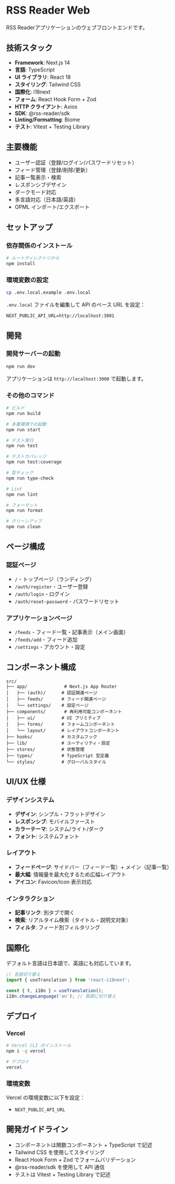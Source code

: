 # RSS Reader Web

RSS Readerアプリケーションのウェブフロントエンドです。

## 技術スタック

- **Framework**: Next.js 14
- **言語**: TypeScript
- **UI ライブラリ**: React 18
- **スタイリング**: Tailwind CSS
- **国際化**: i18next
- **フォーム**: React Hook Form + Zod
- **HTTP クライアント**: Axios
- **SDK**: @rss-reader/sdk
- **Linting/Formatting**: Biome
- **テスト**: Vitest + Testing Library

## 主要機能

- ユーザー認証（登録/ログイン/パスワードリセット）
- フィード管理（登録/削除/更新）
- 記事一覧表示・検索
- レスポンシブデザイン
- ダークモード対応
- 多言語対応（日本語/英語）
- OPML インポート/エクスポート

## セットアップ

### 依存関係のインストール

```bash
# ルートディレクトリから
npm install
```

### 環境変数の設定

```bash
cp .env.local.example .env.local
```

`.env.local` ファイルを編集して API のベース URL を設定：

```env
NEXT_PUBLIC_API_URL=http://localhost:3001
```

## 開発

### 開発サーバーの起動

```bash
npm run dev
```

アプリケーションは `http://localhost:3000` で起動します。

### その他のコマンド

```bash
# ビルド
npm run build

# 本番環境での起動
npm run start

# テスト実行
npm run test

# テストカバレッジ
npm run test:coverage

# 型チェック
npm run type-check

# Lint
npm run lint

# フォーマット
npm run format

# クリーンアップ
npm run clean
```

## ページ構成

### 認証ページ
- `/` - トップページ（ランディング）
- `/auth/register` - ユーザー登録
- `/auth/login` - ログイン
- `/auth/reset-password` - パスワードリセット

### アプリケーションページ
- `/feeds` - フィード一覧・記事表示（メイン画面）
- `/feeds/add` - フィード追加
- `/settings` - アカウント・設定

## コンポーネント構成

```
src/
├── app/              # Next.js App Router
│   ├── (auth)/      # 認証関連ページ
│   ├── feeds/       # フィード関連ページ
│   └── settings/    # 設定ページ
├── components/       # 再利用可能コンポーネント
│   ├── ui/          # UI プリミティブ
│   ├── forms/       # フォームコンポーネント
│   └── layout/      # レイアウトコンポーネント
├── hooks/           # カスタムフック
├── lib/             # ユーティリティ・設定
├── stores/          # 状態管理
├── types/           # TypeScript 型定義
└── styles/          # グローバルスタイル
```

## UI/UX 仕様

### デザインシステム
- **デザイン**: シンプル・フラットデザイン
- **レスポンシブ**: モバイルファースト
- **カラーテーマ**: システム/ライト/ダーク
- **フォント**: システムフォント

### レイアウト
- **フィードページ**: サイドバー（フィード一覧）+ メイン（記事一覧）
- **最大幅**: 情報量を最大化するため広幅レイアウト
- **アイコン**: Favicon/Icon 表示対応

### インタラクション
- **記事リンク**: 別タブで開く
- **検索**: リアルタイム検索（タイトル・説明文対象）
- **フィルタ**: フィード別フィルタリング

## 国際化

デフォルト言語は日本語で、英語にも対応しています。

```typescript
// 言語切り替え
import { useTranslation } from 'react-i18next';

const { t, i18n } = useTranslation();
i18n.changeLanguage('en'); // 英語に切り替え
```

## デプロイ

### Vercel

```bash
# Vercel CLI のインストール
npm i -g vercel

# デプロイ
vercel
```

### 環境変数

Vercel の環境変数に以下を設定：
- `NEXT_PUBLIC_API_URL`

## 開発ガイドライン

- コンポーネントは関数コンポーネント + TypeScript で記述
- Tailwind CSS を使用してスタイリング
- React Hook Form + Zod でフォームバリデーション
- @rss-reader/sdk を使用して API 通信
- テストは Vitest + Testing Library で記述